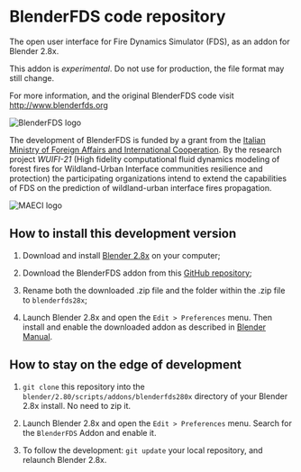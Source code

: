 # BlenderFDS code repository

The open user interface for Fire Dynamics Simulator (FDS), as an addon for Blender 2.8x.

This addon is *experimental*. Do not use for production, the file format may still change.

For more information, and the original BlenderFDS code visit http://www.blenderfds.org

![BlenderFDS logo](https://github.com/firetools/blenderfds/raw/gh-pages/images/blenderfds_128.png)

The development of BlenderFDS is funded by a grant from the [Italian Ministry of Foreign Affairs and International Cooperation](https://www.esteri.it/mae/en/).
By the research project *WUIFI-21* (High fidelity computational fluid dynamics modeling of forest fires for Wildland-Urban Interface communities resilience and protection) the participating organizations intend to extend the capabilities of FDS on the prediction of wildland-urban interface fires propagation.

![MAECI logo](https://github.com/firetools/blenderfds/raw/gh-pages/images/MAECI.png)

## How to install this development version

1. Download and install [Blender 2.8x](http://www.blender.org) on your computer;

2. Download the BlenderFDS addon from this [GitHub repository](https://github.com/firetools/blenderfds280/archive/master.zip);

3. Rename both the downloaded .zip file and the folder within the .zip file to `blenderfds28x`;

4. Launch Blender 2.8x and open the `Edit > Preferences` menu. Then install and enable the downloaded addon as described in [Blender Manual](https://docs.blender.org/manual/en/dev/editors/preferences/addons.html?highlight=addon#).

## How to stay on the edge of development

1. `git clone` this repository into the `blender/2.80/scripts/addons/blenderfds280x` directory of your Blender 2.8x install. No need to zip it.

2. Launch Blender 2.8x and open the `Edit > Preferences` menu. Search for the `BlenderFDS` Addon and enable it.

3. To follow the development: `git update` your local repository, and relaunch Blender 2.8x.
